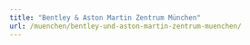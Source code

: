 ```yaml
---
title: "Bentley & Aston Martin Zentrum München"
url: /muenchen/bentley-und-aston-martin-zentrum-muenchen/
---
```

